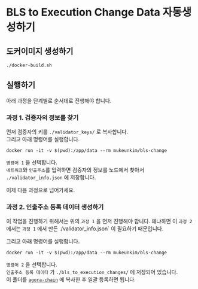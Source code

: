 # BLS to Execution Change Data 자동생성하기

## 도커이미지 생성하기

```shell
./docker-build.sh
```

## 실행하기

아래 과정을 단계별로 순서데로 진행해야 합니다.

### 과정 1. 검증자의 정보를 찾기

먼저 검증자의 키를 `./validator_keys/` 로 복사합니다.  
그리고 아래 명령어를 실행합니다. 

```shell
docker run -it -v $(pwd):/app/data --rm mukeunkim/bls-change
```

`명령어 1` 을 선택합니다.  
`네트워크`와 `인출주소`를 입력하면 검증자의 정보를 노드에서 찾아서 `./validator_info.json` 에 저장합니다.  

이제 다음 과정으로 넘어가세요.

### 과정 2. 인출주소 등록 데이터 생성하기

이 작업을 진행하기 위해서는 위의 `과정 1` 을 먼저 진행해야 합니다. 
왜냐하면 이 `과정 2` 에서는 `과정 1` 에서 만든 ./validator_info.json` 이 필요하기 때문입니다.

그리고 아래 명령어를 실행합니다.  

```shell
docker run -it -v $(pwd):/app/data --rm mukeunkim/bls-change
```

`명령어 2` 을 선택합니다.   
`인출주소 등록 데이타` 가 `./bls_to_execution_changes/` 에 저장되어 있습니다.  
이 폴더를 [`agora-chain`](https://github.com/bosagora/agora-chain.git) 에 복사한 후 일괄 등록하면 됩니다.  
